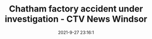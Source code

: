 ---
"title": "Chatham factory accident under investigation - CTV News Windsor"
"date": "2021-9-27 23:16:1"
"feed_name": "GOOGLENEWSINDUSTRIAL"
"feed_website": "https://news.google.com/search?q=industrial%2Bincident&hl=en-US&gl=US&ceid=US:en"
"feed_rss": "https://news.google.com/rss/search?q=industrial%2Bincident&hl=en-US&gl=US&ceid=US:en"
"link": "https://windsor.ctvnews.ca/ministry-of-labour-investigates-chatham-factory-industrial-accident-1.5602716"
"file": "_posts/2021-1-1-f1ef96618cf21213ee35254b39e8dfe7b6ce82f9.md"
"accident": "1"
"drilling": "0"
"dead": "0"
"injured": "0"
"where": "unknown site"
"place": "unknown place"
---